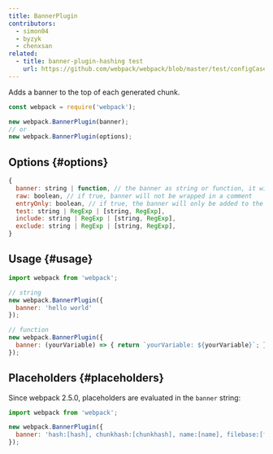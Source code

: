 ```yaml
---
title: BannerPlugin
contributors:
  - simon04
  - byzyk
  - chenxsan
related:
  - title: banner-plugin-hashing test
    url: https://github.com/webpack/webpack/blob/master/test/configCases/plugins/banner-plugin-hashing/webpack.config.js
---
```


Adds a banner to the top of each generated chunk.

```javascript
const webpack = require('webpack');

new webpack.BannerPlugin(banner);
// or
new webpack.BannerPlugin(options);
```


## Options {#options}

<!-- eslint-skip -->

```js
{
  banner: string | function, // the banner as string or function, it will be wrapped in a comment
  raw: boolean, // if true, banner will not be wrapped in a comment
  entryOnly: boolean, // if true, the banner will only be added to the entry chunks
  test: string | RegExp | [string, RegExp],
  include: string | RegExp | [string, RegExp],
  exclude: string | RegExp | [string, RegExp],
}
```

## Usage {#usage}


```javascript
import webpack from 'webpack';

// string
new webpack.BannerPlugin({
  banner: 'hello world'
});

// function
new webpack.BannerPlugin({
  banner: (yourVariable) => { return `yourVariable: ${yourVariable}`; }
});
```


## Placeholders {#placeholders}

Since webpack 2.5.0, placeholders are evaluated in the `banner` string:

```javascript
import webpack from 'webpack';

new webpack.BannerPlugin({
  banner: 'hash:[hash], chunkhash:[chunkhash], name:[name], filebase:[filebase], query:[query], file:[file]'
});
```
